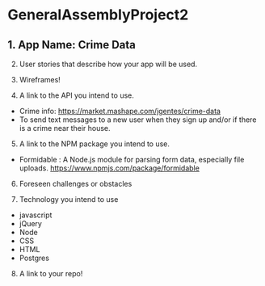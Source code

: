 # GeneralAssemblyProject2

## 1. App Name: Crime Data

2. User stories that describe how your app will be used.

3. Wireframes!

4. A link to the API you intend to use.
* Crime info: https://market.mashape.com/jgentes/crime-data
* To send text messages to a new user when they sign up and/or if there is a crime near their house.

5. A link to the NPM package you intend to use.
* Formidable : A Node.js module for parsing form data, especially file uploads. https://www.npmjs.com/package/formidable

6. Foreseen challenges or obstacles

7. Technology you intend to use
* javascript
* jQuery
* Node
* CSS
* HTML
* Postgres

8. A link to your repo!
